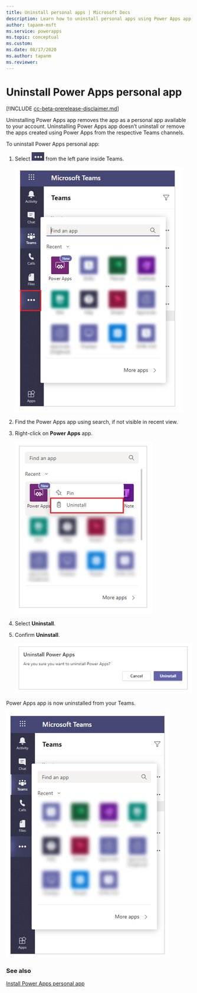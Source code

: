```yaml
---
title: Uninstall personal apps | Microsoft Docs
description: Learn how to uninstall personal apps using Power Apps app from Teams.
author: tapanm-msft
ms.service: powerapps
ms.topic: conceptual
ms.custom: 
ms.date: 08/17/2020
ms.author: tapanm
ms.reviewer: 
---
```


# Uninstall Power Apps personal app

[!INCLUDE [cc-beta-prerelease-disclaimer.md](../includes/cc-beta-prerelease-disclaimer.md)]

Uninstalling Power Apps app removes the app as a personal app available to your account. Uninstalling Power Apps app doesn’t uninstall or remove the apps created using Power Apps from the respective Teams channels.

To uninstall Power Apps personal app:

1. Select ![Ellipsis](media/uninstall-1.png "Ellipsis") from the left pane inside Teams.

    ![Find an app](media/uninstall-find-apps.png  "Find an app")

2. Find the Power Apps app using search, if not visible in recent view.

3. Right-click on **Power Apps** app.

    ![Right-click Power Apps](media/uninstall-2.png "Right-click Power Apps")

4. Select **Uninstall**.

5. Confirm **Uninstall**.

    ![Confirm uninstall](media/uninstall-confirm.png "Confirm uninstall")

Power Apps app is now uninstalled from your Teams.

![Power Apps app uninstalled](media/uninstall-3.png "Power Apps app uninstalled")

### See also

[Install Power Apps personal app](install-personal-app.md)
